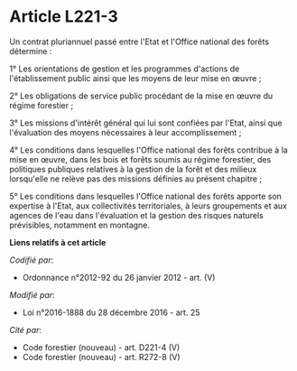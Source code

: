 # Article L221-3

Un contrat pluriannuel passé entre l'Etat et l'Office national des forêts détermine :

1° Les orientations de gestion et les programmes d'actions de l'établissement public ainsi que les moyens de leur mise en
œuvre ;

2° Les obligations de service public procédant de la mise en œuvre du régime forestier ;

3° Les missions d'intérêt général qui lui sont confiées par l'Etat, ainsi que l'évaluation des moyens nécessaires à leur
accomplissement ;

4° Les conditions dans lesquelles l'Office national des forêts contribue à la mise en œuvre, dans les bois et forêts soumis
au régime forestier, des politiques publiques relatives à la gestion de la forêt et des milieux lorsqu'elle ne relève pas des
missions définies au présent chapitre ;

5° Les conditions dans lesquelles l'Office national des forêts apporte son expertise à l'Etat, aux collectivités
territoriales, à leurs groupements et aux agences de l'eau dans l'évaluation et la gestion des risques naturels prévisibles,
notamment en montagne.

**Liens relatifs à cet article**

_Codifié par_:

  - Ordonnance n°2012-92 du 26 janvier 2012 - art. (V)

_Modifié par_:

  - Loi n°2016-1888 du 28 décembre 2016 - art. 25

_Cité par_:

  - Code forestier (nouveau) - art. D221-4 (V)
  - Code forestier (nouveau) - art. R272-8 (V)
